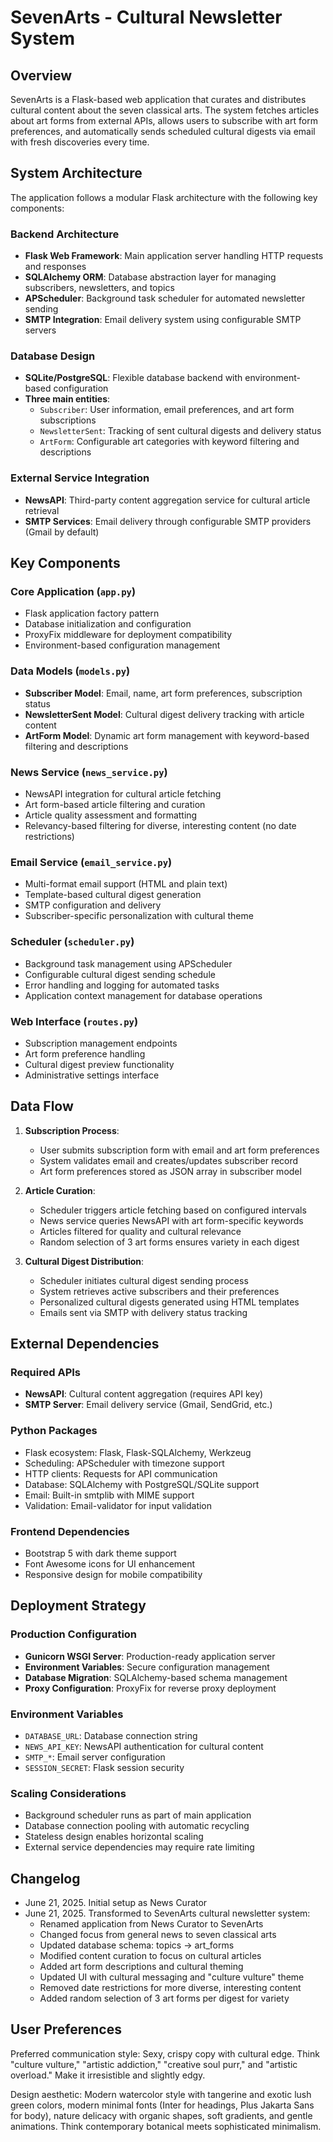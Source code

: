 # SevenArts - Cultural Newsletter System

## Overview

SevenArts is a Flask-based web application that curates and distributes cultural content about the seven classical arts. The system fetches articles about art forms from external APIs, allows users to subscribe with art form preferences, and automatically sends scheduled cultural digests via email with fresh discoveries every time.

## System Architecture

The application follows a modular Flask architecture with the following key components:

### Backend Architecture
- **Flask Web Framework**: Main application server handling HTTP requests and responses
- **SQLAlchemy ORM**: Database abstraction layer for managing subscribers, newsletters, and topics
- **APScheduler**: Background task scheduler for automated newsletter sending
- **SMTP Integration**: Email delivery system using configurable SMTP servers

### Database Design
- **SQLite/PostgreSQL**: Flexible database backend with environment-based configuration
- **Three main entities**:
  - `Subscriber`: User information, email preferences, and art form subscriptions
  - `NewsletterSent`: Tracking of sent cultural digests and delivery status
  - `ArtForm`: Configurable art categories with keyword filtering and descriptions

### External Service Integration
- **NewsAPI**: Third-party content aggregation service for cultural article retrieval
- **SMTP Services**: Email delivery through configurable SMTP providers (Gmail by default)

## Key Components

### Core Application (`app.py`)
- Flask application factory pattern
- Database initialization and configuration
- ProxyFix middleware for deployment compatibility
- Environment-based configuration management

### Data Models (`models.py`)
- **Subscriber Model**: Email, name, art form preferences, subscription status
- **NewsletterSent Model**: Cultural digest delivery tracking with article content
- **ArtForm Model**: Dynamic art form management with keyword-based filtering and descriptions

### News Service (`news_service.py`)
- NewsAPI integration for cultural article fetching
- Art form-based article filtering and curation
- Article quality assessment and formatting
- Relevancy-based filtering for diverse, interesting content (no date restrictions)

### Email Service (`email_service.py`)
- Multi-format email support (HTML and plain text)
- Template-based cultural digest generation
- SMTP configuration and delivery
- Subscriber-specific personalization with cultural theme

### Scheduler (`scheduler.py`)
- Background task management using APScheduler
- Configurable cultural digest sending schedule
- Error handling and logging for automated tasks
- Application context management for database operations

### Web Interface (`routes.py`)
- Subscription management endpoints
- Art form preference handling
- Cultural digest preview functionality
- Administrative settings interface

## Data Flow

1. **Subscription Process**:
   - User submits subscription form with email and art form preferences
   - System validates email and creates/updates subscriber record
   - Art form preferences stored as JSON array in subscriber model

2. **Article Curation**:
   - Scheduler triggers article fetching based on configured intervals
   - News service queries NewsAPI with art form-specific keywords
   - Articles filtered for quality and cultural relevance
   - Random selection of 3 art forms ensures variety in each digest

3. **Cultural Digest Distribution**:
   - Scheduler initiates cultural digest sending process
   - System retrieves active subscribers and their preferences
   - Personalized cultural digests generated using HTML templates
   - Emails sent via SMTP with delivery status tracking

## External Dependencies

### Required APIs
- **NewsAPI**: Cultural content aggregation (requires API key)
- **SMTP Server**: Email delivery service (Gmail, SendGrid, etc.)

### Python Packages
- Flask ecosystem: Flask, Flask-SQLAlchemy, Werkzeug
- Scheduling: APScheduler with timezone support
- HTTP clients: Requests for API communication
- Database: SQLAlchemy with PostgreSQL/SQLite support
- Email: Built-in smtplib with MIME support
- Validation: Email-validator for input validation

### Frontend Dependencies
- Bootstrap 5 with dark theme support
- Font Awesome icons for UI enhancement
- Responsive design for mobile compatibility

## Deployment Strategy

### Production Configuration
- **Gunicorn WSGI Server**: Production-ready application server
- **Environment Variables**: Secure configuration management
- **Database Migration**: SQLAlchemy-based schema management
- **Proxy Configuration**: ProxyFix for reverse proxy deployment

### Environment Variables
- `DATABASE_URL`: Database connection string
- `NEWS_API_KEY`: NewsAPI authentication for cultural content
- `SMTP_*`: Email server configuration
- `SESSION_SECRET`: Flask session security

### Scaling Considerations
- Background scheduler runs as part of main application
- Database connection pooling with automatic recycling
- Stateless design enables horizontal scaling
- External service dependencies may require rate limiting

## Changelog
- June 21, 2025. Initial setup as News Curator
- June 21, 2025. Transformed to SevenArts cultural newsletter system:
  - Renamed application from News Curator to SevenArts
  - Changed focus from general news to seven classical arts
  - Updated database schema: topics → art_forms
  - Modified content curation to focus on cultural articles
  - Added art form descriptions and cultural theming
  - Updated UI with cultural messaging and "culture vulture" theme
  - Removed date restrictions for more diverse, interesting content
  - Added random selection of 3 art forms per digest for variety

## User Preferences

Preferred communication style: Sexy, crispy copy with cultural edge. Think "culture vulture," "artistic addiction," "creative soul purr," and "artistic overload." Make it irresistible and slightly edgy.

Design aesthetic: Modern watercolor style with tangerine and exotic lush green colors, modern minimal fonts (Inter for headings, Plus Jakarta Sans for body), nature delicacy with organic shapes, soft gradients, and gentle animations. Think contemporary botanical meets sophisticated minimalism.